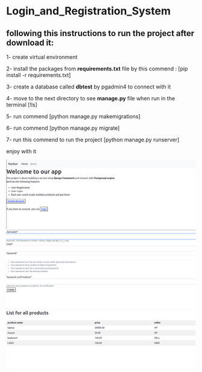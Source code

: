 # Login_and_Registration_System

## following this instructions to run the project after download it:

1- create virtual environment

2- install the packages from **requirements.txt** file by this commend : [pip install -r requirements.txt]

3- create a database called **dbtest** by pgadmin4 to connect with it

4- move to the next directory to see **manage.py** file when run in the terminal [!ls]

5- run commend [python manage.py makemigrations]

6- run commend [python manage.py migrate]

7- run this commend to run the project [python manage.py runserver]

enjoy with it

![](screenshot1.png)
![](screenshot2.png)
![](screenshot3.png)
